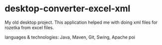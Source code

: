 # desktop-converter-excel-xml
My old desktop project. This application helped me with doing xml files for rozetka from excel files.

languages & technologies: Java, Maven, Git, Swing, Apache poi
